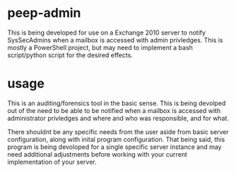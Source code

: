 # peep-admin
This is being developed for use on a Exchange 2010 server to notify SysSecAdmins when a mailbox is accessed with admin privledges. This is mostly a PowerShell project, but may need to implement a bash script/python script for the desired effects.

# usage
This is an auditing/forensics tool in the basic sense. This is being devolped out of the need to be able to be notified when a mailbox is accessed with administrator privledges and where and who was responsible, and for what. 

There shouldnt be any specific needs from the user aside from basic server configuration, along with inital program configuration.
That being said, this program is being devoloped for a single specific server instance and may need additional adjustments before working with your current implementation of your server.
